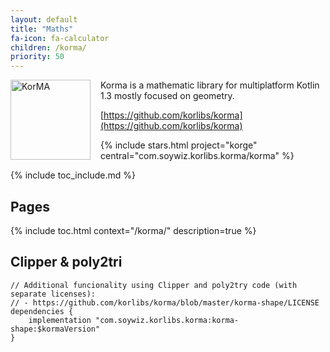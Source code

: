 ```yaml
---
layout: default
title: "Maths"
fa-icon: fa-calculator
children: /korma/
priority: 50
---
```


<img src="/i/logos/korma.svg" width="128" height="128" alt="KorMA" style="float:left; margin: 0 16px 16px 0;" />

Korma is a mathematic library for multiplatform Kotlin 1.3 mostly focused on geometry.

[https://github.com/korlibs/korma](https://github.com/korlibs/korma)

{% include stars.html project="korge" central="com.soywiz.korlibs.korma/korma" %}

{% include toc_include.md %}

## Pages

{% include toc.html context="/korma/" description=true %}

## Clipper & poly2tri

```
// Additional funcionality using Clipper and poly2try code (with separate licenses):
// - https://github.com/korlibs/korma/blob/master/korma-shape/LICENSE
dependencies {
    implementation "com.soywiz.korlibs.korma:korma-shape:$kormaVersion"
}
```
